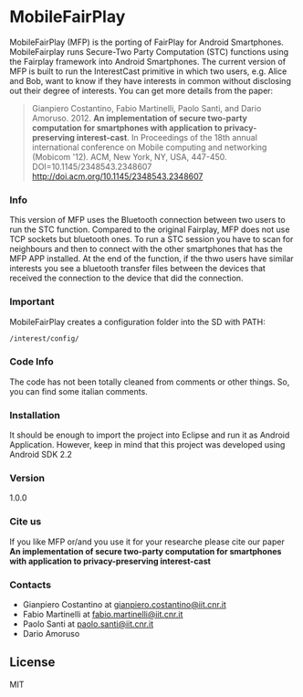 # MobileFairPlay
MobileFairPlay (MFP) is the porting of FairPlay for Android Smartphones. MobileFairplay runs Secure-Two Party Computation (STC) functions using the Fairplay framework into Android Smartphones. The current version of MFP is built to run the InterestCast primitive in which two users, e.g. Alice and Bob, want to know if they have interests in common without disclosing out their degree of interests. You can get more details from the paper:

> Gianpiero Costantino, Fabio Martinelli, Paolo Santi, and Dario Amoruso. 2012. **An implementation of secure two-party computation for smartphones with application to privacy-preserving interest-cast**. In Proceedings of the 18th annual international conference on Mobile computing and networking (Mobicom '12). ACM, New York, NY, USA, 447-450. DOI=10.1145/2348543.2348607 http://doi.acm.org/10.1145/2348543.2348607

### Info
This version of MFP uses the Bluetooth connection between two users to run the STC function. Compared to the original Fairplay, MFP does not use TCP sockets but bluetooth ones. To run a STC session you have to scan for neighbours and then to connect with the other smartphones that has the MFP APP installed. At the end of the function, if the thwo users have similar interests you see a bluetooth transfer files between the devices that received the connection to the device that did the connection.

### Important
MobileFairPlay creates a configuration folder into the SD with PATH:
```sh
/interest/config/
```

### Code Info
The code has not been totally cleaned from comments or other things. So, you can find some italian comments.

### Installation
It should be enough to import the project into Eclipse and run it as Android Application. However, keep in mind that this project was developed using Android SDK 2.2

### Version
1.0.0

### Cite us
If you like MFP or/and you use it for your researche please cite our paper **An implementation of secure two-party computation for smartphones with application to privacy-preserving interest-cast**

### Contacts
* Gianpiero Costantino at gianpiero.costantino@iit.cnr.it
* Fabio Martinelli at fabio.martinelli@iit.cnr.it
* Paolo Santi at paolo.santi@iit.cnr.it
* Dario Amoruso

License
----

MIT
